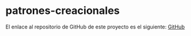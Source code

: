 # patrones-creacionales

El enlace al repositorio de GitHub de este proyecto es el siguiente: [GitHub](https://github.com/jzazooro/patrones-creacionales.git)
